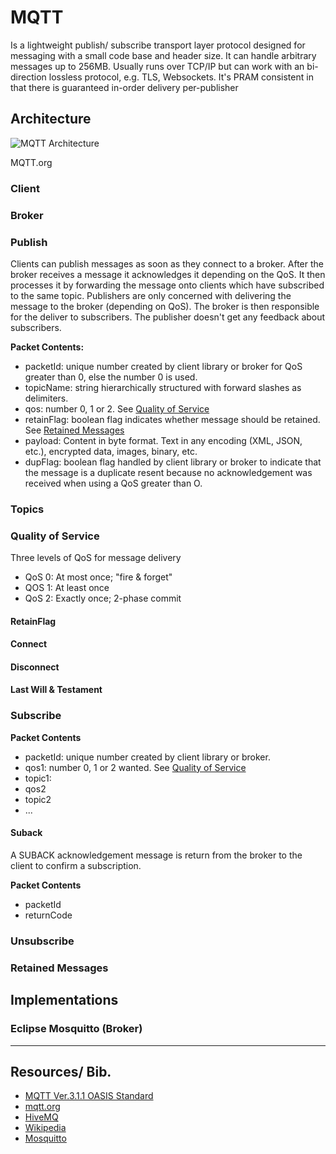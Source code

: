 # MQTT

Is a lightweight publish/ subscribe transport layer protocol designed for messaging with a small code base and header size. It can handle arbitrary messages up to 256MB. Usually runs over TCP/IP but can work with an bi-direction lossless protocol, e.g. TLS, Websockets. It's PRAM consistent in that there is guaranteed in-order delivery per-publisher

## Architecture

![MQTT Architecture](../assests/mqtt-publish-subscribe.png)

MQTT.org

### Client

### Broker



### Publish

Clients can publish messages as soon as they connect to a broker. After the broker receives a message it acknowledges it depending on the QoS. It then processes it by forwarding the message onto clients which have subscribed to the same topic. Publishers are only concerned with delivering the message to the broker (depending on QoS). The broker is then responsible for the deliver to subscribers. The publisher doesn't get any feedback about subscribers.

**Packet Contents:**
- packetId: unique number created by client library or broker for QoS greater than 0, else the number 0 is used. 
- topicName: string hierarchically structured with forward slashes as delimiters.
- qos: number 0, 1 or 2. See [Quality of Service](#quality-of-service)
- retainFlag: boolean flag indicates whether message should be retained. See [Retained Messages](#retained-messages)
- payload: Content in byte format. Text in any encoding (XML, JSON, etc.), encrypted data, images, binary, etc.
- dupFlag: boolean flag handled by client library or broker to indicate that the message is a duplicate resent because no acknowledgement was received when using a QoS greater than O. 



### Topics

### Quality of Service

Three levels of QoS for message delivery

- QoS 0: At most once; "fire & forget"
- QOS 1: At least once
- QoS 2: Exactly once; 2-phase commit

#### RetainFlag

#### Connect

#### Disconnect

#### Last Will & Testament

### Subscribe
 
**Packet Contents**
- packetId: unique number created by client library or broker. 
- qos1: number 0, 1 or 2 wanted. See [Quality of Service](#quality-of-service)
- topic1: 
- qos2
- topic2
- ...


#### Suback

A SUBACK acknowledgement message is return from the broker to the client to confirm a subscription. 

**Packet Contents**

- packetId
- returnCode

### Unsubscribe

### Retained Messages

## Implementations

### Eclipse Mosquitto (Broker) 

---

## Resources/ Bib.

- [MQTT Ver.3.1.1 OASIS Standard](http://docs.oasis-open.org/mqtt/mqtt/v3.1.1/os/mqtt-v3.1.1-os.html)
- [mqtt.org](https://mqtt.org)
- [HiveMQ](https://www.hivemq.com/mqtt-essentials/)
- [Wikipedia](https://en.wikipedia.org/wiki/MQTT)
- [Mosquitto](https://mosquitto.org/)